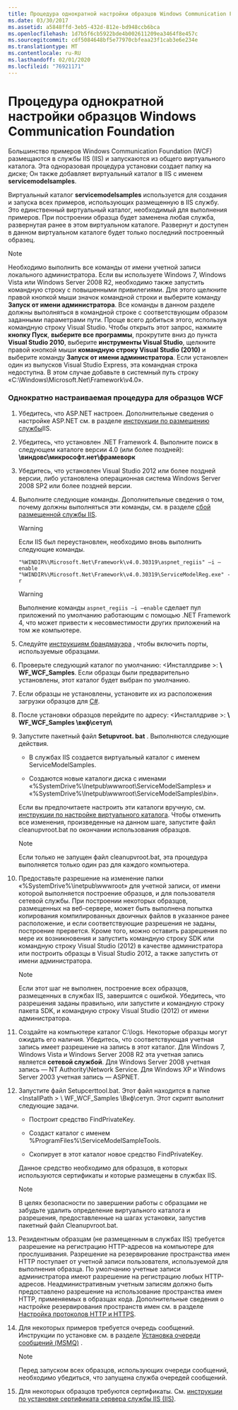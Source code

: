 ```yaml
---
title: Процедура однократной настройки образцов Windows Communication Foundation
ms.date: 03/30/2017
ms.assetid: a5848ffd-3eb5-432d-812e-bd948ccb6bca
ms.openlocfilehash: 1d7b5f6cb5922bde4b002611209ea3464f8e457c
ms.sourcegitcommit: cdf5084648bf5e77970cbfeaa23f1cab3e6e234e
ms.translationtype: MT
ms.contentlocale: ru-RU
ms.lasthandoff: 02/01/2020
ms.locfileid: "76921171"
---
```

# <a name="one-time-setup-procedure-for-the-windows-communication-foundation-samples"></a>Процедура однократной настройки образцов Windows Communication Foundation

Большинство примеров Windows Communication Foundation (WCF) размещаются в службы IIS (IIS) и запускаются из общего виртуального каталога. Эта одноразовая процедура установки создает папку на диске; Он также добавляет виртуальный каталог в IIS с именем **servicemodelsamples**.

Виртуальный каталог **servicemodelsamples** используется для создания и запуска всех примеров, использующих размещенную в IIS службу. Это единственный виртуальный каталог, необходимый для выполнения примеров. При построении образца будет заменена любая служба, развернутая ранее в этом виртуальном каталоге. Развернут и доступен в данном виртуальном каталоге будет только последний построенный образец.

> [!NOTE]
> Необходимо выполнить все команды от имени учетной записи локального администратора. Если вы используете Windows 7, Windows Vista или Windows Server 2008 R2, необходимо также запустить командную строку с повышенными привилегиями. Для этого щелкните правой кнопкой мыши значок командной строки и выберите команду **Запуск от имени администратора**. Все команды в данном разделе должны выполняться в командной строке с соответствующим образом заданными параметрами пути.  Проще всего добиться этого, используя командную строку Visual Studio. Чтобы открыть этот запрос, нажмите **кнопку Пуск**, **выберите все программы**, прокрутите вниз до пункта **Visual Studio 2010**, выберите **инструменты Visual Studio**, щелкните правой кнопкой мыши **командную строку Visual Studio (2010)** и выберите команду **Запуск от имени администратора**. Если установлен один из выпусков Visual Studio Express, эта командная строка недоступна. В этом случае добавьте в системный путь строку «C:\Windows\Microsoft.Net\Framework\v4.0».

### <a name="one-time-setup-procedure-for-wcf-samples"></a>Однократно настраиваемая процедура для образцов WCF

1. Убедитесь, что ASP.NET настроен. Дополнительные сведения о настройке ASP.NET см. в разделе [инструкции по размещению службы](../../../../docs/framework/wcf/samples/internet-information-service-hosting-instructions.md)IIS.

2. Убедитесь, что установлен .NET Framework 4. Выполните поиск в следующем каталоге версии 4.0 (или более поздней): **\виндовс\микрософт.нет\фрамеворк**

3. Убедитесь, что установлен Visual Studio 2012 или более поздней версии, либо установлена операционная система Windows Server 2008 SP2 или более поздней версии.

4. Выполните следующие команды. Дополнительные сведения о том, почему должны выполняться эти команды, см. в разделе [сбой размещенной службы IIS](https://docs.microsoft.com/previous-versions/dotnet/netframework-3.5/ms752252(v=vs.90)).

    > [!WARNING]
    > Если IIS был переустановлен, необходимо вновь выполнить следующие команды.

    ```console
    "%WINDIR%\Microsoft.Net\Framework\v4.0.30319\aspnet_regiis" –i –enable
    "%WINDIR%\Microsoft.Net\Framework\v4.0.30319\ServiceModelReg.exe" -r
    ```

    > [!WARNING]
    > Выполнение команды `aspnet_regiis –i –enable` сделает пул приложений по умолчанию работающим с помощью .NET Framework 4, что может привести к несовместимости других приложений на том же компьютере.

5. Следуйте [инструкциям брандмауэра](../../../../docs/framework/wcf/samples/firewall-instructions.md) , чтобы включить порты, используемые образцами.

6. Проверьте следующий каталог по умолчанию: \<Инсталлдриве >: **\ WF_WCF_Samples**. Если образцы были предварительно установлены, этот каталог будет выбран по умолчанию.

7. Если образцы не установлены, установите их из расположения загрузки образцов для [C#](https://go.microsoft.com/fwlink/?LinkId=190939).

8. После установки образцов перейдите по адресу: \<Инсталлдриве >: **\ WF_WCF_Samples \вкф\сетуп\\**

9. Запустите пакетный файл **Setupvroot. bat** . Выполняются следующие действия.

    - В службах IIS создается виртуальный каталог с именем ServiceModelSamples.

    - Создаются новые каталоги диска с именами «%SystemDrive%\Inetpub\wwwroot\ServiceModelSamples» и «%SystemDrive%\Inetpub\wwwroot\ServiceModelSamples\bin».

    Если вы предпочитаете настроить эти каталоги вручную, см. [инструкции по настройке виртуального каталога](../../../../docs/framework/wcf/samples/virtual-directory-setup-instructions.md). Чтобы отменить все изменения, произведенные на данном шаге, запустите файл cleanupvroot.bat по окончании использования образцов.

    > [!NOTE]
    > Если только не запущен файл cleanupvroot.bat, эта процедура выполняется только один раз для каждого компьютера.

10. Предоставьте разрешение на изменение папки «%SystemDrive%\inetpub\wwwroot» для учетной записи, от имени которой выполняется построение образцов, и для пользователя сетевой службы. При построении некоторых образцов, размещенных на веб-сервере, может быть выполнена попытка копирования компилированных двоичных файлов в указанное ранее расположение, и если соответствующие разрешения не заданы, построение прервется. Кроме того, можно оставить разрешения по мере их возникновения и запустить командную строку SDK или командную строку Visual Studio (2012) в качестве администратора или построить образцы в Visual Studio 2012, а также запустить от имени администратора.

    > [!NOTE]
    > Если этот шаг не выполнен, построение всех образцов, размещенных в службах IIS, завершится с ошибкой. Убедитесь, что разрешения заданы правильно, или запустите и командную строку пакета SDK, и командную строку Visual Studio (2012) от имени администратора.

11. Создайте на компьютере каталог C:\logs. Некоторые образцы могут ожидать его наличия. Убедитесь, что соответствующая учетная запись имеет разрешение на запись в этот каталог. Для Windows 7, Windows Vista и Windows Server 2008 R2 эта учетная запись является **сетевой службой**. Для Windows Server 2008 учетная запись — NT Authority\Network Service. Для Windows XP и Windows Server 2003 учетная запись — ASPNET.

12. Запустите файл Setupcerttool.bat. Этот файл находится в папке \<InstallPath > \ WF_WCF_Samples \Вкф\сетуп\.  Этот скрипт выполнит следующие задачи.

    - Построит средство FindPrivateKey.

    - Создаст каталог с именем %ProgramFiles%\ServiceModelSampleTools.

    - Скопирует в этот каталог новое средство FindPrivateKey.

    Данное средство необходимо для образцов, в которых используются сертификаты и которые размещены в службах IIS.

    > [!NOTE]
    > В целях безопасности по завершении работы с образцами не забудьте удалить определение виртуального каталога и разрешения, предоставленные на шагах установки, запустив пакетный файл Cleanupvroot.bat.

13. Резидентным образцам (не размещенным в службах IIS) требуется разрешение на регистрацию HTTP-адресов на компьютере для прослушивания. Разрешение на резервирование пространства имен HTTP поступает от учетной записи пользователя, используемой для выполнения образца. По умолчанию учетные записи администратора имеют разрешение на регистрацию любых HTTP-адресов. Неадминистративным учетным записям должно быть предоставлено разрешение на использование пространства имен HTTP, применяемых в образцах кода. Дополнительные сведения о настройке резервирования пространств имен см. в разделе [Настройка протоколов HTTP и HTTPS](../../../../docs/framework/wcf/feature-details/configuring-http-and-https.md).

14. Для некоторых примеров требуется очередь сообщений. Инструкции по установке см. в разделе [Установка очереди сообщений (MSMQ)](../../../../docs/framework/wcf/samples/installing-message-queuing-msmq.md) .

    > [!NOTE]
    > Перед запуском всех образцов, использующих очереди сообщений, необходимо убедиться, что запущена служба очередей сообщений.

15. Для некоторых образцов требуются сертификаты. См. [инструкции по установке сертификата сервера службы IIS (IIS)](../../../../docs/framework/wcf/samples/iis-server-certificate-installation-instructions.md).
